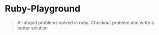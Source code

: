 # Ruby-Playground

> All stupid problems solved in ruby. Checkout problem and write a better solution  
